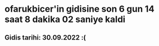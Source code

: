 # ofarukbicer'in gidisine son 6 gun 14 saat 8 dakika 02 saniye kaldi

## Gidis tarihi: 30.09.2022 :(